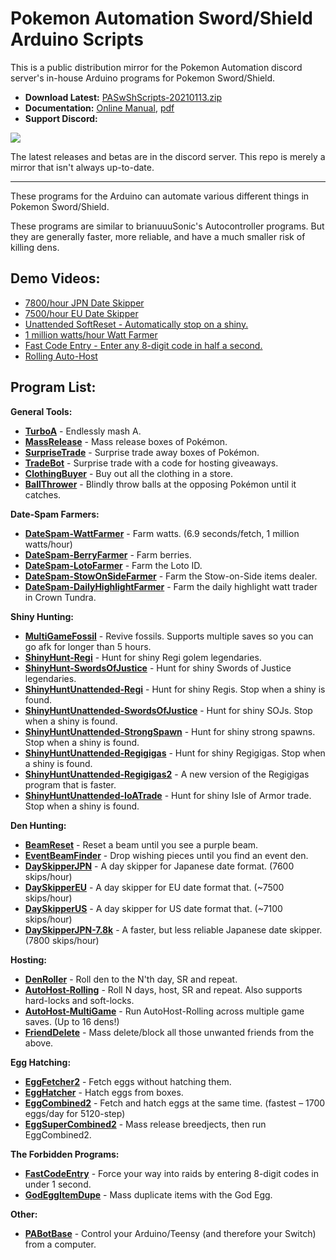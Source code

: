 # Pokemon Automation Sword/Shield Arduino Scripts
This is a public distribution mirror for the Pokemon Automation discord server's in-house Arduino programs for Pokemon Sword/Shield.

 - **Download Latest:** [PASwShScripts-20210113.zip](https://github.com/Mysticial/Pokemon-Automation-SwSh-Arduino-Scripts/raw/master/PASwShScripts-20210113.zip)
 - **Documentation:** [Online Manual](Documentation/README.md), [pdf](User%20Manual.pdf)
 - **Support Discord:**

[<img src="https://canary.discordapp.com/api/guilds/695809740428673034/widget.png?style=banner2">](https://discord.gg/cQ4gWxN)

The latest releases and betas are in the discord server. This repo is merely a mirror that isn't always up-to-date.

-----

These programs for the Arduino can automate various different things in Pokemon Sword/Shield.

These programs are similar to brianuuuSonic's Autocontroller programs. But they are generally faster, more reliable, and have a much smaller risk of killing dens.

## Demo Videos:
 - [7800/hour JPN Date Skipper](https://cdn.discordapp.com/attachments/755635697737531544/755637307167735888/DaySkipperJPN-7.8k.mov)
 - [7500/hour EU Date Skipper](https://cdn.discordapp.com/attachments/755635697737531544/755638422558736434/DaySkipperEU-7.5k.mov)
 - [Unattended SoftReset - Automatically stop on a shiny.](https://cdn.discordapp.com/attachments/755635697737531544/772244388109090817/ShinyTerrakion.mp4)
 - [1 million watts/hour Watt Farmer](https://cdn.discordapp.com/attachments/755635697737531544/755640509376233522/WattFarmer.mov)
 - [Fast Code Entry - Enter any 8-digit code in half a second.](https://cdn.discordapp.com/attachments/755635697737531544/755642709183561789/FastCodeEntry.mov)
 - [Rolling Auto-Host](https://cdn.discordapp.com/attachments/755635697737531544/755891856172253194/RollingAutoHost.mov)

## Program List:

**General Tools:**
- [**TurboA**](Documentation/Programs/TurboA.md) - Endlessly mash A.
- [**MassRelease**](Documentation/Programs/MassRelease.md) - Mass release boxes of Pokémon.
- [**SurpriseTrade**](Documentation/Programs/SurpriseTrade.md) - Surprise trade away boxes of Pokémon.
- [**TradeBot**](Documentation/Programs/TradeBot.md) - Surprise trade with a code for hosting giveaways.
- [**ClothingBuyer**](Documentation/Programs/ClothingBuyer.md) - Buy out all the clothing in a store.
- [**BallThrower**](Documentation/Programs/BallThrower.md) - Blindly throw balls at the opposing Pokémon until it catches.

**Date-Spam Farmers:**
- [**DateSpam-WattFarmer**](Documentation/Programs/DateSpam-WattFarmer.md) - Farm watts. (6.9 seconds/fetch, 1 million watts/hour)
- [**DateSpam-BerryFarmer**](Documentation/Programs/DateSpam-BerryFarmer.md) - Farm berries.
- [**DateSpam-LotoFarmer**](Documentation/Programs/DateSpam-LotoFarmer.md) - Farm the Loto ID.
- [**DateSpam-StowOnSideFarmer**](Documentation/Programs/DateSpam-StowOnSideFarmer.md) - Farm the Stow-on-Side items dealer.
- [**DateSpam-DailyHighlightFarmer**](Documentation/Programs/DateSpam-DailyHighlightFarmer.md) - Farm the daily highlight watt trader in Crown Tundra.

**Shiny Hunting:**
- [**MultiGameFossil**](Documentation/Programs/MultiGameFossil.md) - Revive fossils. Supports multiple saves so you can go afk for longer than 5 hours.
- [**ShinyHunt-Regi**](Documentation/Programs/ShinyHunt-Regi.md) - Hunt for shiny Regi golem legendaries.
- [**ShinyHunt-SwordsOfJustice**](Documentation/Programs/ShinyHunt-SwordsOfJustice.md) - Hunt for shiny Swords of Justice legendaries.
- [**ShinyHuntUnattended-Regi**](Documentation/Programs/ShinyHuntUnattended-Regi.md) - Hunt for shiny Regis. Stop when a shiny is found.
- [**ShinyHuntUnattended-SwordsOfJustice**](Documentation/Programs/ShinyHuntUnattended-SwordsOfJustice.md) - Hunt for shiny SOJs. Stop when a shiny is found.
- [**ShinyHuntUnattended-StrongSpawn**](Documentation/Programs/ShinyHuntUnattended-StrongSpawn.md) - Hunt for shiny strong spawns. Stop when a shiny is found.
- [**ShinyHuntUnattended-Regigigas**](Documentation/Programs/ShinyHuntUnattended-Regigigas.md) - Hunt for shiny Regigigas. Stop when a shiny is found.
- [**ShinyHuntUnattended-Regigigas2**](Documentation/Programs/ShinyHuntUnattended-Regigigas2.md) - A new version of the Regigigas program that is faster.
- [**ShinyHuntUnattended-IoATrade**](Documentation/Programs/ShinyHuntUnattended-IoATrade.md) - Hunt for shiny Isle of Armor trade. Stop when a shiny is found.

**Den Hunting:**
- [**BeamReset**](Documentation/Programs/BeamReset.md) - Reset a beam until you see a purple beam.
- [**EventBeamFinder**](Documentation/Programs/EventBeamFinder.md) - Drop wishing pieces until you find an event den.
- [**DaySkipperJPN**](Documentation/Programs/DaySkipperJPN.md) - A day skipper for Japanese date format. (7600 skips/hour)
- [**DaySkipperEU**](Documentation/Programs/DaySkipperEU.md) - A day skipper for EU date format that.  (~7500 skips/hour)
- [**DaySkipperUS**](Documentation/Programs/DaySkipperUS.md) - A day skipper for US date format that.  (~7100 skips/hour)
- [**DaySkipperJPN-7.8k**](Documentation/Programs/DaySkipperJPN-7.8k.md) - A faster, but less reliable Japanese date skipper. (7800 skips/hour) 

**Hosting:**
- [**DenRoller**](Documentation/Programs/DenRoller.md) - Roll den to the N'th day, SR and repeat.
- [**AutoHost-Rolling**](Documentation/Programs/AutoHost-Rolling.md) - Roll N days, host, SR and repeat. Also supports hard-locks and soft-locks.
- [**AutoHost-MultiGame**](Documentation/Programs/AutoHost-MultiGame.md) - Run AutoHost-Rolling across multiple game saves. (Up to 16 dens!)
- [**FriendDelete**](Documentation/Programs/FriendDelete.md) - Mass delete/block all those unwanted friends from the above.

**Egg Hatching:**
- [**EggFetcher2**](Documentation/Programs/EggFetcher2.md) - Fetch eggs without hatching them.
- [**EggHatcher**](Documentation/Programs/EggHatcher.md) - Hatch eggs from boxes.
- [**EggCombined2**](Documentation/Programs/EggCombined2.md) - Fetch and hatch eggs at the same time. (fastest – 1700 eggs/day for 5120-step)
- [**EggSuperCombined2**](Documentation/Programs/EggSuperCombined2.md) - Mass release breedjects, then run EggCombined2.

**The Forbidden Programs:**
- [**FastCodeEntry**](Documentation/Programs/FastCodeEntry.md) - Force your way into raids by entering 8-digit codes in under 1 second.
- [**GodEggItemDupe**](Documentation/Programs/GodEggItemDupe.md) - Mass duplicate items with the God Egg.

**Other:**
- [**PABotBase**](Documentation/Programs/PABotBase.md) - Control your Arduino/Teensy (and therefore your Switch) from a computer.


